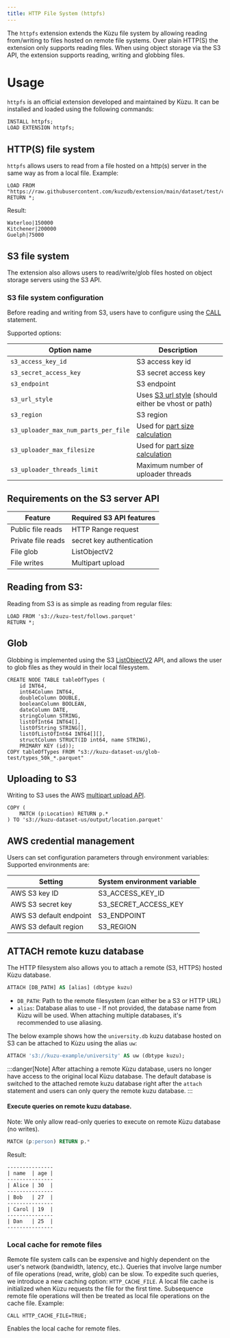 ```yaml
---
title: HTTP File System (httpfs)
---
```


The `httpfs` extension extends the Kùzu file system by allowing reading from/writing to files hosted on
remote file systems. Over plain HTTP(S) the extension only supports reading files.
When using object storage via the S3 API, the extension supports reading, writing and globbing files.

# Usage

`httpfs` is an official extension developed and maintained by Kùzu.
It can be installed and loaded using the following commands:

```sql
INSTALL httpfs;
LOAD EXTENSION httpfs;
```

## HTTP(S) file system
`httpfs` allows users to read from a file hosted on a http(s) server in the same way as from a local file.
Example:

```cypher
LOAD FROM "https://raw.githubusercontent.com/kuzudb/extension/main/dataset/test/city.csv" 
RETURN *;
```

Result:

```
Waterloo|150000
Kitchener|200000
Guelph|75000
```

## S3 file system
The extension also allows users to read/write/glob files hosted on object storage servers using the S3 API.

### S3 file system configuration
Before reading and writing from S3, users have to configure using the [CALL](https://kuzudb.com/docusaurus/cypher/configuration) statement.

Supported options:

| Option name | Description |
|----------|----------|
| `s3_access_key_id` | S3 access key id |
| `s3_secret_access_key` | S3 secret access key |
| `s3_endpoint` | S3 endpoint |
| `s3_url_style` | Uses [S3 url style](https://docs.aws.amazon.com/AmazonS3/latest/userguide/VirtualHosting.html) (should either be vhost or path) |
| `s3_region` | S3 region |
| `s3_uploader_max_num_parts_per_file` | Used for [part size calculation](https://docs.aws.amazon.com/AmazonS3/latest/userguide/qfacts.html) |
| `s3_uploader_max_filesize` | Used for [part size calculation](https://docs.aws.amazon.com/AmazonS3/latest/userguide/qfacts.html) |
| `s3_uploader_threads_limit` | Maximum number of uploader threads |

## Requirements on the S3 server API

| Feature | Required S3 API features |
|----------|----------|
| Public file reads | HTTP Range request |
| Private file reads | secret key authentication|
| File glob | ListObjectV2 |
| File writes | Multipart upload |

## Reading from S3:
Reading from S3 is as simple as reading from regular files:

```cypher
LOAD FROM 's3://kuzu-test/follows.parquet'
RETURN *;
```

## Glob

Globbing is implemented using the S3 [ListObjectV2](https://docs.aws.amazon.com/AmazonS3/latest/API/API_ListObjectsV2.html)
API, and allows the user to glob files as they would in their local filesystem.

```cypher
CREATE NODE TABLE tableOfTypes (
    id INT64,
    int64Column INT64,
    doubleColumn DOUBLE,
    booleanColumn BOOLEAN,
    dateColumn DATE,
    stringColumn STRING,
    listOfInt64 INT64[],
    listOfString STRING[],
    listOfListOfInt64 INT64[][],
    structColumn STRUCT(ID int64, name STRING),
    PRIMARY KEY (id));
COPY tableOfTypes FROM "s3://kuzu-dataset-us/glob-test/types_50k_*.parquet"
```

## Uploading to S3

Writing to S3 uses the AWS [multipart upload API](https://docs.aws.amazon.com/AmazonS3/latest/userguide/mpuoverview.html).

```cypher
COPY (
    MATCH (p:Location) RETURN p.*
) TO 's3://kuzu-dataset-us/output/location.parquet'
```

## AWS credential management

Users can set configuration parameters through environment variables:
Supported environments are:

| Setting | System environment variable |
|----------|----------|
| AWS S3 key ID | S3_ACCESS_KEY_ID |
| AWS S3 secret key | S3_SECRET_ACCESS_KEY |
| AWS S3 default endpoint | S3_ENDPOINT |
| AWS S3 default region | S3_REGION |

## ATTACH remote kuzu database
The HTTP filesystem also allows you to attach a remote (S3, HTTPS) hosted Kùzu database.
```sql
ATTACH [DB_PATH] AS [alias] (dbtype kuzu)
```

- `DB_PATH`: Path to the remote filesystem (can either be a S3 or HTTP URL)
- `alias`: Database alias to use - If not provided, the database name from Kùzu will be used.
  When attaching multiple databases, it's recommended to use aliasing.

The below example shows how the `university.db` kuzu database hosted on S3 can be attached to Kùzu using
the alias `uw`:

```sql
ATTACH 's3://kuzu-example/university' AS uw (dbtype kuzu);
```
:::danger[Note]
After attaching a remote Kùzu database, users no longer have access to the original local Kùzu database. The default database is
switched to the attached remote kuzu database right after the `attach` statement and users can only query the remote kuzu database.
:::
#### Execute queries on remote kuzu database.
Note: We only allow read-only queries to execute on remote Kùzu database (no writes).
```sql
MATCH (p:person) RETURN p.*
```

Result:

```
---------------
| name  | age |
---------------
| Alice | 30  |
---------------
| Bob   | 27  |
---------------
| Carol | 19  |
---------------
| Dan   | 25  |
---------------
```

### Local cache for remote files
Remote file system calls can be expensive and highly dependent on the user's network (bandwidth, latency, etc.). Queries that involve large number of file operations (read, write, glob) can be slow. To expedite such queries, we introduce a new caching option: `HTTP_CACHE_FILE`.
A local file cache is initialized when Kùzu requests the file for the first time. Subsequence remote file operations will then be treated as local file operations on the cache file.
Example:
```
CALL HTTP_CACHE_FILE=TRUE;
```
Enables the local cache for remote files.
